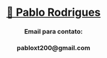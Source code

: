 <h1 align="center">
    <a href="https://www.linkedin.com/in/pablo-rodrigues-125b73224/">🔗 Pablo Rodrigues</a>
</h1>
<h3 align="center">Email para contato:</h3>
<h3 align="center">pabloxt200@gmail.com</h3>
